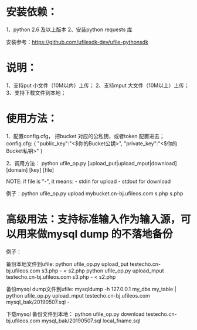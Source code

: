 # 安装依赖：
1、python 2.6 及以上版本
2、安装python requests 库 

安装参考：https://github.com/ufilesdk-dev/ufile-pythonsdk


# 说明：
1、支持put 小文件（10M以内）上传；
2、支持mput 大文件（10M以上）上传；
3、支持下载文件到本地；


# 使用方法：
1、配置config.cfg， 把bucket 对应的公私钥，或者token 配置进去；
config.cfg:
{
        "public_key":"<$你的Bucket公钥>",
        "private_key":"<$你的Bucket私钥>"
}


2、调用方法：
python ufile_op.py [upload_put|upload_mput|download] [domain] [key] [file]

NOTE:
    if file is "-", it means:
    - stdin for upload
    - stdout for download

例子：python ufile_op.py upload mybucket.cn-bj.ufileos.com s.php s.php


# 高级用法：支持标准输入作为输入源，可以用来做mysql dump 的不落地备份
例子：

备份本地文件到ufile:
python ufile_op.py upload_put testecho.cn-bj.ufileos.com s3.php  - < s2.php 
python ufile_op.py upload_mput testecho.cn-bj.ufileos.com s3.php - < s2.php


备份mysql dump文件到ufile:
mysqldump -h 127.0.0.1 my_dbs my_table | python ufile_op.py upload_mput testecho.cn-bj.ufileos.com mysql_bak/20190507.sql - 

下载mysql 备份文件到本地：
python ufile_op.py download testecho.cn-bj.ufileos.com mysql_bak/20190507.sql local_fname.sql

